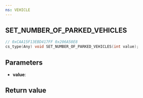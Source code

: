 ```yaml
---
ns: VEHICLE
---
```

## SET_NUMBER_OF_PARKED_VEHICLES

```c
// 0xCAA15F13EBD417FF 0x206A58E8
cs_type(Any) void SET_NUMBER_OF_PARKED_VEHICLES(int value);
```

## Parameters
* **value**: 

## Return value
